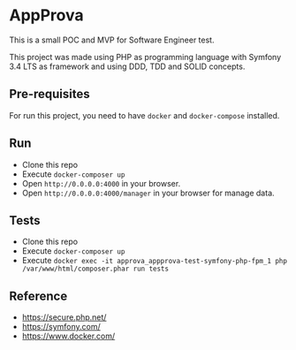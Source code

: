 AppProva
=======

This is a small POC and MVP for Software Engineer test.

This project was made using PHP as programming language with Symfony 3.4 LTS as framework and using DDD, TDD and SOLID concepts.

Pre-requisites
------  

For run this project, you need to have `docker` and `docker-compose` installed.

Run
------  

* Clone this repo
* Execute `docker-composer up`
* Open `http://0.0.0.0:4000` in your browser.
* Open `http://0.0.0.0:4000/manager` in your browser for manage data.


Tests
------  
* Clone this repo
* Execute `docker-composer up`
* Execute `docker exec -it approva_appprova-test-symfony-php-fpm_1 php /var/www/html/composer.phar run tests`

Reference
------ 
* https://secure.php.net/
* https://symfony.com/
* https://www.docker.com/
